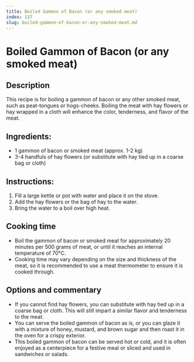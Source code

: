 ```yaml
---
title: Boiled Gammon of Bacon (or any smoked meat)
index: 137
slug: boiled-gammon-of-bacon-or-any-smoked-meat.md
---
```


# Boiled Gammon of Bacon (or any smoked meat)

## Description
This recipe is for boiling a gammon of bacon or any other smoked meat, such as peat-tongues or hogs-cheeks. Boiling the meat with hay flowers or hay wrapped in a cloth will enhance the color, tenderness, and flavor of the meat.

## Ingredients:
- 1 gammon of bacon or smoked meat (approx. 1-2 kg)
- 3-4 handfuls of hay flowers (or substitute with hay tied up in a coarse bag or cloth)

## Instructions:
1. Fill a large kettle or pot with water and place it on the stove.
2. Add the hay flowers or the bag of hay to the water.
3. Bring the water to a boil over high heat.

## Cooking time
- Boil the gammon of bacon or smoked meat for approximately 20 minutes per 500 grams of meat, or until it reaches an internal temperature of 70°C.
- Cooking time may vary depending on the size and thickness of the meat, so it is recommended to use a meat thermometer to ensure it is cooked through.

## Options and commentary
- If you cannot find hay flowers, you can substitute with hay tied up in a coarse bag or cloth. This will still impart a similar flavor and tenderness to the meat.
- You can serve the boiled gammon of bacon as is, or you can glaze it with a mixture of honey, mustard, and brown sugar and then roast it in the oven for a crispy exterior.
- This boiled gammon of bacon can be served hot or cold, and it is often enjoyed as a centerpiece for a festive meal or sliced and used in sandwiches or salads.